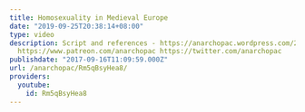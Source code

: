 ```yaml
---
title: Homosexuality in Medieval Europe
date: "2019-09-25T20:38:14+08:00"
type: video
description: Script and references - https://anarchopac.wordpress.com/2017/09/16/homosexuality-in-medieval-europe/
  https://www.patreon.com/anarchopac https://twitter.com/anarchopac
publishdate: "2017-09-16T11:09:59.000Z"
url: /anarchopac/Rm5qBsyHea8/
providers:
  youtube:
    id: Rm5qBsyHea8
---
```

